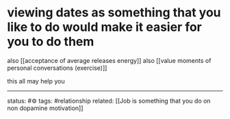 # viewing dates as something that you like to do would make it easier for you to do them

also [[acceptance of average releases energy]]
also [[value moments of personal conversations (exercise)]]

this all may help you

--- 
status: #⚙️ 
tags: #relationship 
related: [[Job is something that you do on non dopamine motivation]]
